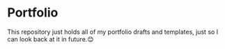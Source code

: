 # Portfolio
This repository just holds all of my portfolio drafts and templates, just so I can look back at it in future.😊
